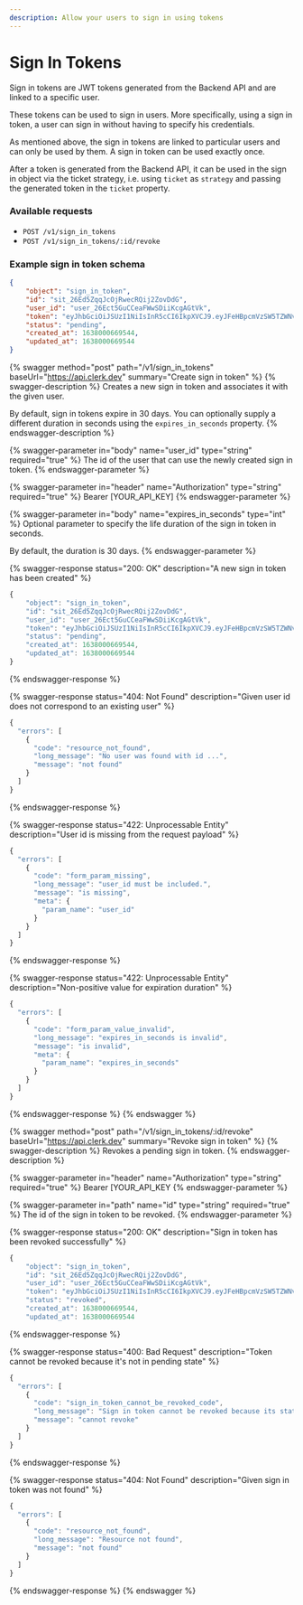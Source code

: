 ```yaml
---
description: Allow your users to sign in using tokens
---
```


# Sign In Tokens

Sign in tokens are JWT tokens generated from the Backend API and are linked to a specific user.&#x20;

These tokens can be used to sign in users. More specifically, using a sign in token, a user can sign in without having to specify his credentials.

As mentioned above, the sign in tokens are linked to particular users and can only be used by them. A sign in token can be used exactly once.

After a token is generated from the Backend API, it can be used in the sign in object via the ticket strategy, i.e. using `ticket` as `strategy` and passing the generated token in the `ticket` property.&#x20;

### Available requests

* `POST /v1/sign_in_tokens`
* `POST /v1/sign_in_tokens/:id/revoke`

### Example sign in token schema

```json
{
    "object": "sign_in_token",
    "id": "sit_26Ed5ZqqJcOjRwecRQij2ZovDdG",
    "user_id": "user_26Ect5GuCCeaFWwSDiiKcgAGtVk",
    "token": "eyJhbGciOiJSUzI1NiIsInR5cCI6IkpXVCJ9.eyJFeHBpcmVzSW5TZWNvbmRzIjo1LCJleHAiOjE2NDY5OTI1MDEsImlpZCI6Imluc18yNkVja3R0TnJDamE3YTZQT0xINTVDQVBpZmQiLCJzaWQiOiJzaXRfMjZFZDVacXFKY09qUndlY1JRaWoyWm92RGRHIiwic3QiOiJzaWduX2luX3Rva2VuIn0.j6Gwl6g2QcAJ9AjRvG1k7aUrnMCyPU49hYgTlmDG9gD_8Yd7sxUepyDdCHRaDaABlWg-G3tUs09HRfdrAXM-4e6NwcEy_ak1LWkE3G6WVhPnlomwH7n7BsIbmoybf91Eel0XRlb33XdUVaWNaA_CH8INkVLtXfZWTorNsAN2-Es_6G-Jtz4Zvw8hZBtXQDMSlyl27rxohMvfefv-ffG6Kd0XsvT9yYj2kik5KcONMWO6XEPtMZRoHzMabnmPQbLrUPBmbnU_1UVFpxL0LfuOXlxbV3LIvuejmhNZZtR0ZwcbrAnXruof4KjmCK_QOpqShI3dTlyYTV18amy2se5oxA",
    "status": "pending",
    "created_at": 1638000669544,
    "updated_at": 1638000669544
}
```

{% swagger method="post" path="/v1/sign_in_tokens" baseUrl="https://api.clerk.dev" summary="Create sign in token" %}
{% swagger-description %}
Creates a new sign in token and associates it with the given user.

By default, sign in tokens expire in 30 days. You can optionally supply a different duration in seconds using the `expires_in_seconds` property.
{% endswagger-description %}

{% swagger-parameter in="body" name="user_id" type="string" required="true" %}
The id of the user that can use the newly created sign in token.
{% endswagger-parameter %}

{% swagger-parameter in="header" name="Authorization" type="string" required="true" %}
Bearer [YOUR_API_KEY]
{% endswagger-parameter %}

{% swagger-parameter in="body" name="expires_in_seconds" type="int" %}
Optional parameter to specify the life duration of the sign in token in seconds.



By default, the duration is 30 days.
{% endswagger-parameter %}

{% swagger-response status="200: OK" description="A new sign in token has been created" %}
```javascript
{
    "object": "sign_in_token",
    "id": "sit_26Ed5ZqqJcOjRwecRQij2ZovDdG",
    "user_id": "user_26Ect5GuCCeaFWwSDiiKcgAGtVk",
    "token": "eyJhbGciOiJSUzI1NiIsInR5cCI6IkpXVCJ9.eyJFeHBpcmVzSW5TZWNvbmRzIjo1LCJleHAiOjE2NDY5OTI1MDEsImlpZCI6Imluc18yNkVja3R0TnJDamE3YTZQT0xINTVDQVBpZmQiLCJzaWQiOiJzaXRfMjZFZDVacXFKY09qUndlY1JRaWoyWm92RGRHIiwic3QiOiJzaWduX2luX3Rva2VuIn0.j6Gwl6g2QcAJ9AjRvG1k7aUrnMCyPU49hYgTlmDG9gD_8Yd7sxUepyDdCHRaDaABlWg-G3tUs09HRfdrAXM-4e6NwcEy_ak1LWkE3G6WVhPnlomwH7n7BsIbmoybf91Eel0XRlb33XdUVaWNaA_CH8INkVLtXfZWTorNsAN2-Es_6G-Jtz4Zvw8hZBtXQDMSlyl27rxohMvfefv-ffG6Kd0XsvT9yYj2kik5KcONMWO6XEPtMZRoHzMabnmPQbLrUPBmbnU_1UVFpxL0LfuOXlxbV3LIvuejmhNZZtR0ZwcbrAnXruof4KjmCK_QOpqShI3dTlyYTV18amy2se5oxA",
    "status": "pending",
    "created_at": 1638000669544,
    "updated_at": 1638000669544
}
```
{% endswagger-response %}

{% swagger-response status="404: Not Found" description="Given user id does not correspond to an existing user" %}
```javascript
{
  "errors": [
    {
      "code": "resource_not_found",
      "long_message": "No user was found with id ...",
      "message": "not found"
    }
  ]
}
```
{% endswagger-response %}

{% swagger-response status="422: Unprocessable Entity" description="User id is missing from the request payload" %}
```javascript
{
  "errors": [
    {
      "code": "form_param_missing",
      "long_message": "user_id must be included.",
      "message": "is missing",
      "meta": {
        "param_name": "user_id"
      }
    }
  ]
}
```
{% endswagger-response %}

{% swagger-response status="422: Unprocessable Entity" description="Non-positive value for expiration duration" %}
```javascript
{
  "errors": [
    {
      "code": "form_param_value_invalid",
      "long_message": "expires_in_seconds is invalid",
      "message": "is invalid",
      "meta": {
        "param_name": "expires_in_seconds"
      }
    }
  ]
}
```
{% endswagger-response %}
{% endswagger %}

{% swagger method="post" path="/v1/sign_in_tokens/:id/revoke" baseUrl="https://api.clerk.dev" summary="Revoke sign in token" %}
{% swagger-description %}
Revokes a pending sign in token.
{% endswagger-description %}

{% swagger-parameter in="header" name="Authorization" type="string" required="true" %}
Bearer [YOUR_API_KEY
{% endswagger-parameter %}

{% swagger-parameter in="path" name="id" type="string" required="true" %}
The id of the sign in token to be revoked.
{% endswagger-parameter %}

{% swagger-response status="200: OK" description="Sign in token has been revoked successfully" %}
```javascript
{
    "object": "sign_in_token",
    "id": "sit_26Ed5ZqqJcOjRwecRQij2ZovDdG",
    "user_id": "user_26Ect5GuCCeaFWwSDiiKcgAGtVk",
    "token": "eyJhbGciOiJSUzI1NiIsInR5cCI6IkpXVCJ9.eyJFeHBpcmVzSW5TZWNvbmRzIjo1LCJleHAiOjE2NDY5OTI1MDEsImlpZCI6Imluc18yNkVja3R0TnJDamE3YTZQT0xINTVDQVBpZmQiLCJzaWQiOiJzaXRfMjZFZDVacXFKY09qUndlY1JRaWoyWm92RGRHIiwic3QiOiJzaWduX2luX3Rva2VuIn0.j6Gwl6g2QcAJ9AjRvG1k7aUrnMCyPU49hYgTlmDG9gD_8Yd7sxUepyDdCHRaDaABlWg-G3tUs09HRfdrAXM-4e6NwcEy_ak1LWkE3G6WVhPnlomwH7n7BsIbmoybf91Eel0XRlb33XdUVaWNaA_CH8INkVLtXfZWTorNsAN2-Es_6G-Jtz4Zvw8hZBtXQDMSlyl27rxohMvfefv-ffG6Kd0XsvT9yYj2kik5KcONMWO6XEPtMZRoHzMabnmPQbLrUPBmbnU_1UVFpxL0LfuOXlxbV3LIvuejmhNZZtR0ZwcbrAnXruof4KjmCK_QOpqShI3dTlyYTV18amy2se5oxA",
    "status": "revoked",
    "created_at": 1638000669544,
    "updated_at": 1638000669544

```
{% endswagger-response %}

{% swagger-response status="400: Bad Request" description="Token cannot be revoked because it's not in pending state" %}
```javascript
{
  "errors": [
    {
      "code": "sign_in_token_cannot_be_revoked_code",
      "long_message": "Sign in token cannot be revoked because its status is .... Only pending tokens can be revoked.",
      "message": "cannot revoke"
    }
  ]
}
```
{% endswagger-response %}

{% swagger-response status="404: Not Found" description="Given sign in token was not found" %}
```javascript
{
  "errors": [
    {
      "code": "resource_not_found",
      "long_message": "Resource not found",
      "message": "not found"
    }
  ]
}
```
{% endswagger-response %}
{% endswagger %}
